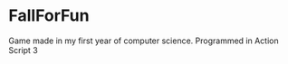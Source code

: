 FallForFun
==========

Game made in my first year of computer science. Programmed in Action Script 3
